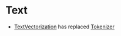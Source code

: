 
# Text
- [TextVectorization](https://www.tensorflow.org/api_docs/python/tf/keras/layers/TextVectorization) has replaced [Tokenizer](https://www.tensorflow.org/api_docs/python/tf/keras/preprocessing/text)